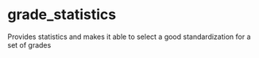 # grade_statistics
Provides statistics and makes it able to select a good standardization for a set of grades

